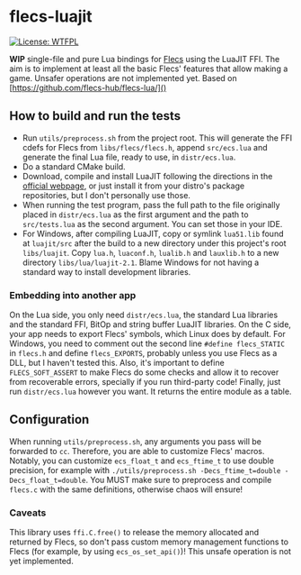 # flecs-luajit
[![License: WTFPL](https://img.shields.io/badge/License-WTFPL-brightgreen.svg)](http://www.wtfpl.net/about/)

**WIP** single-file and pure Lua bindings for [Flecs](https://github.com/SanderMertens/flecs/) using the LuaJIT FFI. The
aim is to implement at least all the basic Flecs' features that allow making a game. Unsafer operations are not
implemented yet. Based on [https://github.com/flecs-hub/flecs-lua/]()

## How to build and run the tests

- Run `utils/preprocess.sh` from the project root. This will generate the FFI cdefs for Flecs from `libs/flecs/flecs.h`,
append `src/ecs.lua` and generate the final Lua file, ready to use, in `distr/ecs.lua`.
- Do a standard CMake build. 
- Download, compile and install LuaJIT following the directions in the [official webpage](https://luajit.org/), or just
install it from your distro's package repositories, but I don't personally use those.
- When running the test program, pass the full path to the file originally placed in `distr/ecs.lua` as the first
argument and the path to `src/tests.lua` as the second argument. You can set those in your IDE.
- For Windows, after compiling LuaJIT, copy or symlink `lua51.lib` found at `luajit/src` after the build to a new
directory under this project's root `libs/luajit`. Copy `lua.h`, `luaconf.h`, `lualib.h` and `lauxlib.h` to a new
directory `libs/lua/luajit-2.1`. Blame Windows for not having a standard way to install development libraries.

### Embedding into another app

On the Lua side, you only need `distr/ecs.lua`, the standard Lua libraries and the standard FFI, BitOp and string buffer
LuaJIT libraries. On the C side, your app needs to export Flecs' symbols, which Linux does by default. For Windows, you
need to comment out the second line `#define flecs_STATIC` in `flecs.h` and define `flecs_EXPORTS`, probably unless you
use Flecs as a DLL, but I haven't tested this. Also, it's important to define `FLECS_SOFT_ASSERT` to make Flecs do some
checks and allow it to recover from recoverable errors, specially if you run third-party code! Finally, just run
`distr/ecs.lua` however you want. It returns the entire module as a table.

## Configuration

When running `utils/preprocess.sh`, any arguments you pass will be forwarded to `cc`. Therefore, you are able to
customize Flecs' macros. Notably, you can customize `ecs_float_t` and `ecs_ftime_t` to use double precision, for
example with `./utils/preprocess.sh -Decs_ftime_t=double -Decs_float_t=double`. You MUST make sure to preprocess and
compile `flecs.c` with the same definitions, otherwise chaos will ensure!

### Caveats

This library uses `ffi.C.free()` to release the memory allocated and returned by Flecs, so don't pass custom memory
management functions to Flecs (for example, by using `ecs_os_set_api()`)! This unsafe operation is not yet implemented.
